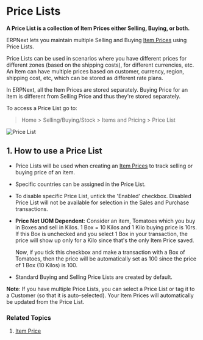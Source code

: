 <!-- add-breadcrumbs -->
# Price Lists

**A Price List is a collection of Item Prices either Selling, Buying, or both.**

ERPNext lets you maintain multiple Selling and Buying [Item Prices](/docs/user/manual/en/stock/item-price) using Price Lists.

Price Lists can be used in scenarios where you have different prices for different zones (based on the shipping costs), for different currencies, etc. An Item can have multiple prices based on customer, currency, region, shipping cost, etc, which can be stored as different rate plans.

In ERPNext, all the Item Prices are stored separately. Buying Price for an item is different from Selling Price and thus they're stored separately.

To access a Price List go to:

> Home > Selling/Buying/Stock > Items and Pricing > Price List

<img class="screenshot" alt="Price List" src="{{docs_base_url}}/v12/assets/img/stock/price-list.png">

## 1. How to use a Price List

* Price Lists will be used when creating an [Item Prices](/docs/user/manual/en/stock/item-price) to track selling or buying price of an item.

* Specific countries can be assigned in the Price List.

* To disable specific Price List, untick the 'Enabled' checkbox. Disabled Price List will not be available for selection in the Sales and Purchase transactions.

* **Price Not UOM Dependent**: Consider an item, Tomatoes which you buy in Boxes and sell in Kilos. 1 Box = 10 Kilos and 1 Kilo buying price is 10rs. If this Box is unchecked and you select 1 Box in your transaction, the price will show up only for a Kilo since that's the only Item Price saved.

    Now, if you tick this checkbox and make a transaction with a Box of Tomatoes, then the price will be automatically set as 100 since the price of 1 Box (10 Kilos) is 100.

* Standard Buying and Selling Price Lists are created by default.

**Note**: If you have multiple Price Lists, you can select a Price List or tag it to a Customer (so that it is auto-selected). Your Item Prices will automatically be updated from the Price List. 

### Related Topics
1. [Item Price](/docs/user/manual/en/stock/item-price)
